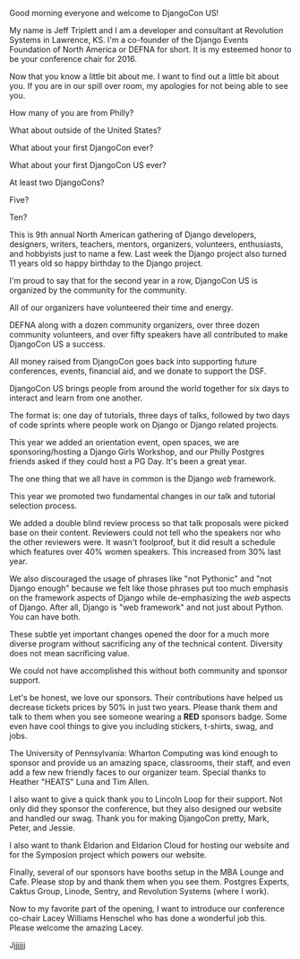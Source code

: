 Good morning everyone and welcome to DjangoCon US!

My name is Jeff Triplett and I am a developer and consultant at Revolution Systems in Lawrence, KS. I'm a co-founder of the Django Events Foundation of North America or DEFNA for short. It is my esteemed honor to be your conference chair for 2016. 

Now that you know a little bit about me. I want to find out a little bit about you. If you are in our spill over room, my apologies for not being able to see you.

How many of you are from Philly?

What about outside of the United States?

What about your first DjangoCon ever?

What about your first DjangoCon US ever?

At least two DjangoCons?

Five?

Ten?

This is 9th annual North American gathering of Django developers, designers, writers, teachers, mentors, organizers, volunteers, enthusiasts, and hobbyists just to name a few. Last week the Django project also turned 11 years old so happy birthday to the Django project.

I'm proud to say that for the second year in a row, DjangoCon US is organized by the community for the community. 

All of our organizers have volunteered their time and energy.

DEFNA along with a dozen community organizers, over three dozen community volunteers, and over fifty speakers have all contributed to make DjangoCon US a success. 

All money raised from DjangoCon goes back into supporting future conferences, events, financial aid, and we donate to support the DSF.

DjangoCon US brings people from around the world together for six days to interact and learn from one another. 

The format is: one day of tutorials, three days of talks, followed by two days of code sprints where people work on Django or Django related projects. 

This year we added an orientation event, open spaces, we are sponsoring/hosting a Django Girls Workshop, and our Philly Postgres friends asked if they could host a PG Day. It's been a great year.

The one thing that we all have in common is the Django *web* framework. 

This year we promoted two fundamental changes in our talk and tutorial selection process.

We added a double blind review process so that talk proposals were picked base on their content. Reviewers could not tell who the speakers nor who the other reviewers were. It wasn't foolproof, but it did result a schedule which features over 40% women speakers. This increased from 30% last year. 

We also discouraged the usage of phrases like "not Pythonic" and "not Django enough" because we felt like those phrases put too much emphasis on the framework aspects of Django while de-emphasizing the *web* aspects of Django. After all, Django is "web framework" and not just about Python. You can have both.

These subtle yet important changes opened the door for a much more diverse program without sacrificing any of the technical content. Diversity does not mean sacrificing value. 

We could not have accomplished this without both community and sponsor support.

Let's be honest, we love our sponsors. Their contributions have helped us decrease tickets prices by 50% in just two years. Please thank them and talk to them when you see someone wearing a **RED** sponsors badge. Some even have cool things to give you including stickers, t-shirts, swag, and jobs.


The University of Pennsylvania: Wharton Computing was kind enough to sponsor and provide us an amazing space, classrooms, their staff, and even add a few new friendly faces to our organizer team. Special thanks to Heather "HEATS" Luna and Tim Allen.


I also want to give a quick thank you to Lincoln Loop for their support. Not only did they sponsor the conference, but they also designed our website and handled our swag. Thank you for making DjangoCon pretty, Mark, Peter, and Jessie.


I also want to thank Eldarion and Eldarion Cloud for hosting our website and for the Symposion project which powers our website.


Finally, several of our sponsors have booths setup in the MBA Lounge and Cafe. Please stop by and thank them when you see them. Postgres Experts, Caktus Group, Linode, Sentry, and Revolution Systems (where I work).

Now to my favorite part of the opening, I want to introduce our conference co-chair Lacey Williams Henschel who has done a wonderful job this. Please welcome the amazing Lacey.







Jjjjjjj